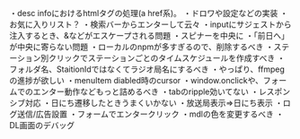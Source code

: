 ・desc infoにおけるhtmlタグの処理(a href系)。
・ドロワや設定などの実装
・お気に入りリスト？
・検索バーからエンターして云々
・inputにサジェストから注入するとき、&などがエスケープされる問題
・スピナーを中央に
・「前日へ」が中央に寄らない問題
・ローカルのnpmが多すぎるので、削除するべき
・ステーション別クリックでステーションごとのタイムスケジュールを作成すべき
・フォルダ名、StaitionIdではなくてラジオ局名にするべき
・やっぱり、ffmpegの進捗が欲しい
・menuItem diabled時のcursor
・window.onclickや、フォームでのエンター動作などもっと詰めるべき
・tabのripple効いてない
・レスポンシブ対応
・日にち遷移したときうまくいかない
・放送局表示⇒日にち表示
・ログ送信/広告設置
・フォームでエンタークリック
・mdlの色を変更するべき
・DL画面のデバッグ